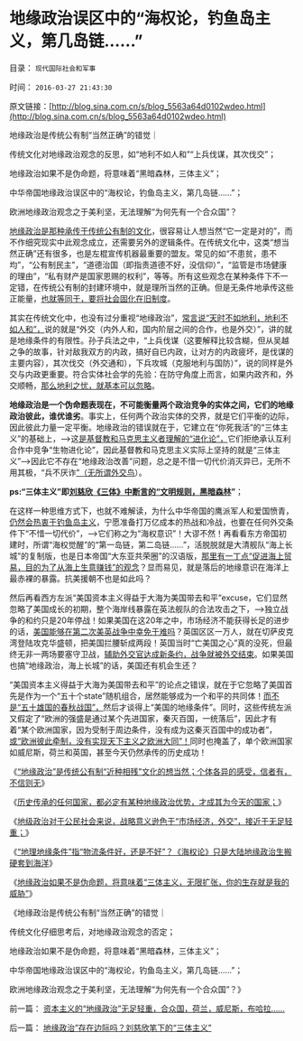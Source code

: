 # 地缘政治误区中的“海权论，钓鱼岛主义，第几岛链……”

目录： `现代国际社会和军事` 

时间： `2016-03-27 21:43:30` 

原文链接：[http://blog.sina.com.cn/s/blog_5563a64d0102wdeo.html](http://blog.sina.com.cn/s/blog_5563a64d0102wdeo.html)

地缘政治是传统公有制“当然正确”的错觉｜

传统文化对地缘政治观念的反思，如“地利不如人和”“上兵伐谋，其次伐交”；

地缘政治如果不是伪命题，将意味着“黑暗森林，三体主义”；

中华帝国地缘政治误区中的“海权论，钓鱼岛主义，第几岛链……”；

欧洲地缘政治观念之于美利坚，无法理解“为何先有一个合众国”？

[地缘政治是那种承传于传统公有制的文化](../../../2016/3/21/“地缘政治”是传统公有制“近种相残”文化的想当然；.md)，很容易让人想当然“它一定是对的”，而不作细究现实中此观念成立，还需要另外的逻辑条件。在传统文化中，这类“想当然正确”还有很多，也是左棍宣传机器最重要的盟友。常见的如“不患贫，患不均”，“公有制民主”，“道德治国（即指责道德不好，没信仰）”，“监管是市场健康的理由”，“私有财产是国家恩赐的权利”，等等。所有这些观念在某种条件下不一定错，在传统公有制的封建环境中，就是理所当然的正确。但是无条件地承传这些正能量，[也就等同于，要将社会固化在旧制度](../../../2015/5/31/传统合法性的下降，是现代社会必然的历史进程；.md)。

其实在传统文化中，也没有过分重视“地缘政治”，[常言说“天时不如地利，地利不如人和”，](../../../2016/3/23/国家安全的保障不在于地缘政治，根本依赖于市场经济；.md)说的就是“外交（内外人和，国内阶层之间的合作，也是外交）”，讲的就是地缘条件的有限性。孙子兵法之中，“上兵伐谋（这要解释比较含糊，但从吴越之争的故事，针对敌我双方的内政，搞好自已内政，让对方的内政疲坏，是伐谋的主要内容），其次伐交（外交通和），下兵攻城（克服地利与国防）”，说的同样是外交与内政更重要。符合实体社会学的先验：在防守角度上而言，如果内政齐和，外交顺畅，[那么地利之忧，就基本可以忽略](../../../2016/3/22/曹操与吴起的共识：表里山河的地缘优势，战略上可以忽略；.md)。

**地缘政治是一个伪命题表现在，不可能衡量两个政治竞争的实体之间，它们的地缘政治彼此，谁优谁劣**。事实上，任何两个政治实体的交界，就是它们平衡的边际，因此彼此力量一定平衡。地缘政治的错误就在于，它建立在“你死我活”的“三体主义”的基础上，——>这[是基督教和马克思主义者理解的“进化论”，](../../../2013/5/12/边际推进定律，物竞天择的丛林法则不是弱肉强食.md)它们拒绝承认互利合作中竞争“生物进化论”，因此基督教和马克思主义实际上坚持的就是“三体主义”——>因此它不存在“地缘政治改善”问题，总之是不惜一切代价消灭异已，无所不用其极，“兵不厌诈[”（无所谓外交鸟](../../../2016/3/15/战争的目的是和平，和平的实现不是消灭敌人.md)）。

**ps:“三体主义”即[刘慈欣《三体》中断言的“文明规则，黑暗森林](../../../2016/3/26/地缘政治”存在边际吗？刘慈欣笔下的“三体主义”.md)”**；

在这样一种思维方式下，也就不难解读，为什么中华帝国的鹰派军人和爱国愤青，[仍然会热衷于钓鱼岛主义](http://darthvad.blog.163.com/blog/static/533994702011917035162/)，宁愿准备打万亿成本的热战和冷战，也要在任何外交条件下“不惜一切代价”，——>它们称之为“海权意识”！大谬不然！再看看东方帝国初建时，所谓“海权觉醒”的“第一岛链，第二岛链……”，活脱脱就是大清舰队“海上长城”的复制版，也是日本帝国“大东亚共荣圈”的汉语版，[那里有一丁点“促进海上贸易，目的为了从海上生意赚钱”的观念](../../../2016/3/24/《海权论》只是大陆地缘政治的思维生搬硬套；.md)？显而易见，就是落后的地缘意识在海洋上最赤裸的暴露。抗美援朝不也是如此吗？

然后再看西方左派“美国资本主义得益于大海为美国带去和平”excuse，它们显然忽略了美国成长的初期，整个海岸线暴露在英法舰队的合法攻击之下，——>独立战争的和约只是20年停战！如果美国在这20年之中，市场经济不能获得长足的进步的话，[美国能够在第二次美英战争中幸免于难吗](../../../2011/3/17/美国引进农民工政策成负债.md)？英国区区一万人，就在切萨皮克湾登陆攻克华盛顿，把美国拦腰斩成两段！英国当时“亡美国之心”真的没死，但最终无非一两场要塞守卫战，[辅助外交官达成新条约，战争就被外交结束](../../../2011/5/9/独立战争没有保证美国的独立；星条旗歌.md)。如果美国也搞“地缘政治，海上长城”的话，美国还有机会生还？

“美国资本主义得益于大海为美国带去和平”的论点之错误，就在于它忽略了美国首先是作为一个“五十个state”随机组合，居然能够成为一个和平的共同体！[而不是“五十雄国的春秋战国”，](../../../2011/5/22/美国的人口政策和移民政策.md)然后才谈得上“美国的地缘条件”。同时，这些传统左派又假定了“欧洲的强盛是通过某个先进国家，秦灭百国，一统落后”，因此才有着“某个欧洲国家，因为受制于周边条件，没有成为这秦灭百国中的成功者”，[或“欧洲彼此牵制，没有实现天下主义之欧洲大同”！](../../../2016/3/20/拒绝美国制度，就不可能享有美国的和平，.md)同时也掩盖了，单个欧洲国家如威尼斯，荷兰和英国，甚至今天仍然承传的历史成功！

《[“地缘政治”是传统公有制“近种相残”文化的想当然；个体各异的感受，信者有，不信则无](../../../2016/3/21/“地缘政治”是传统公有制“近种相残”文化的想当然；.md)》

《[历史传承的任何国家，都必定有某种地缘政治优势，才成其为今天的国家；](../../../2016/3/22/曹操与吴起的共识：表里山河的地缘优势，战略上可以忽略；.md)》

《[地级政治对于公民社会来说，战略意义逊色于“市场经济，外交”，接近于无足轻重；](../../../2016/3/23/国家安全的保障不在于地缘政治，根本依赖于市场经济；.md)》

《[“地理地缘条件”指“物流条件好，还是不好”？《海权论》只是大陆地缘政治生搬硬套到海洋](../../../2016/3/24/《海权论》只是大陆地缘政治的思维生搬硬套；.md)》

《[地缘政治如果不是伪命题，将意味着“三体主义，无限扩张，你的生存就是我的威胁”](../../../2016/3/26/地缘政治”存在边际吗？刘慈欣笔下的“三体主义”.md)》

《地缘政治是传统公有制“当然正确”的错觉｜

传统文化仔细思考后，对地缘政治观念的否定；

地缘政治如果不是伪命题，将意味着“黑暗森林，三体主义”；

中华帝国地缘政治误区中的“海权论，钓鱼岛主义，第几岛链……”；

欧洲地缘政治观念之于美利坚，无法理解“为何先有一个合众国”？》

前一篇： [资本主义的“地缘政治”无足轻重，合众国，荷兰，威尼斯，布哈拉……](../../../2016/3/28/资本主义的“地缘政治”无足轻重，合众国，荷兰，威尼斯，布哈拉…….md)

后一篇： [地缘政治”存在边际吗？刘慈欣笔下的“三体主义”](../../../2016/3/26/地缘政治”存在边际吗？刘慈欣笔下的“三体主义”.md)

